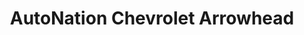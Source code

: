 ---
title: "AutoNation Chevrolet Arrowhead"
url: /peoria/autonation-chevrolet-arrowhead/
shop: Autohaus
---